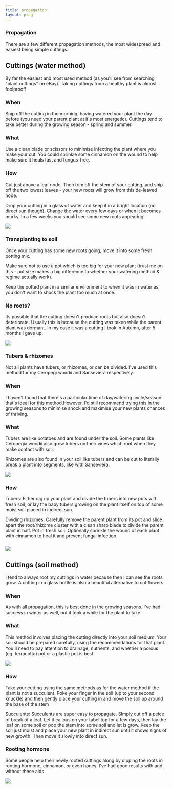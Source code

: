 ```yaml
---
title: propagation
layout: plog
---
```



<!-- Text section -->
<section>
    <article> 
        <div class="text-item">
            <h1>Propagation</h1>
            <p>There are a few different propagation methods, the most widespread and easiest being simple
                cuttings.</p>
        </div>
    </article>
</section>


<!-- Cuttings (water method) section -->
<section>
    <article>
        <div class="about">
            <div class="text-item">
                <h2>Cuttings (water method)</h2>
                <p>By far the easiest and most used method (as you'll see from searching "plant cuttings" on eBay). Taking cuttings from a healthy plant is almost foolproof!</p>
                <h3>When</h3>
                <p>Snip off the cutting in the morning, having watered your plant the day before (you need your parent plant at it's most energetic). Cuttings tend to take better during the growing season - spring and summer.</p>
                <h3>What</h3>
                <p>Use a clean blade or scissors to minimise infecting the plant where you make your cut. You could sprinkle some cinnamon on the wound to help make sure it heals fast and fungus-free.</p>
                <h3>How</h3>
                <p>Cut just above a leaf node. Then trim off the stem of your cutting, and snip off the two lowest leaves - your new roots will grow from this de-leaved node.</p>
                <p>Drop your cutting in a glass of water and keep it in a bright location (no direct sun though). Change the water every few days or when it becomes murky. In a few weeks you should see some new roots appearing!</p>
            </div>
            <img src="/plog/resources/images/HederaHelix_1.jpg">
        </div>
        <div class="about">
            <div class="text-item">
                <h3>Transplanting to soil</h3>
                <p>Once your cutting has some new roots going, move it into some fresh potting mix.</p>
                <p>Make sure not to use a pot which is too big for your new plant (trust me on this - pot size makes a big difference to whether your watering method & regime actually work).</p>
                <p>Keep the potted plant in a similar environment to when it was in water as you don't want to shock the plant too much at once.</p>
                <h3>No roots?</h3>
                <p>Its possible that the cutting doesn't produce roots but also doesn't deteriorate. Usually this is because the cutting was taken while the parent plant was dormant. In my case it was a cutting I took in Autumn, after 5 months I gave up.</p>
            </div>
            <img src="/plog/resources/images/HederaHelix_2.jpg">
        </div>
    </article>
</section>


<!-- Tubers & rhizomes method section -->

<section>
    <article>
        <div class="about">
            <div class="text-item">
                <h3>Tubers & rhizomes</h3>
                <p>Not all plants have tubers, or rhizomes, or can be divided. I've used this method for my Ceropegi woodii and Sanseviera respectively.</p>
                <h3>When</h3>
                <p>I haven't found that there's a particular time of day/watering cycle/season that's ideal for this method.However, I'd still recommend trying this in the growing seasons to minimise shock and maximise your new plants chances of thriving.</p>
                <h3>What</h3>
                <p>Tubers are like potatoes and are found under the soil. Some plants like Ceropegia woodii also grow tubers on their vines which root when they make contact with soil.</p>
                <p>Rhizomes are also found in your soil like tubers and can be cut to literally break a plant into segments, like with Sanseviera.</p>
            </div>
            <img src="/plog/resources/images/CeropegiaWoodii_3.jpg">
        </div>
        <div class="about">
            <div class="text-item">
                <h3>How</h3>
                <p>Tubers: Either dig up your plant and divide the tubers into new pots with fresh soil, or lay the baby tubers growing on the plant itself on top of some moist soil placed in indirect sun.</p>
                <p>Dividing rhizomes: Carefully remove the parent plant from its pot and slice apart the root/rhizome cluster with a clean sharp blade to divide the parent plant in half. Pot in fresh soil. Optionally sprinkle the wound of each plant with cinnamon to heal it and prevent fungal infection.</p>
                <h3></h3>
            </div>
            <img src="/plog/resources/images/CeropegiaWoodii_2.jpg">
        </div>
    </article>
</section>


<!-- Cuttings (soil method) section -->
<section>
    <article>
        <div class="about">
            <div class="text-item">
                <h2>Cuttings (soil method)</h2>
                <p>I tend to always root my cuttings in water because then I can see the roots grow. A cutting in a glass bottle is also a beautiful alternative to cut flowers.</p>
                <h3>When</h3>
                <p>As with all propagation, this is best done in the growing seasons. I've had success in winter as well, but it took a while for the plant to take.</p>
                <h3>What</h3>
                <p>This method involves placing the cutting directly into your soil medium. Your soil should be prepared carefully, using the recommendations for that plant. You'll need to pay attention to drainage, nutrients, and whether a porous (eg. terracotta) pot or a plastic pot is best.</p>
            </div>
            <img src="/plog/resources/imagesEpiphyllumAnguliger_2.jpg">
        </div>
        <div class="about">
            <div class="text-item">
                <h3>How</h3>
                <p>Take your cutting using the same methods as for the water method if the plant is not a succulent. Poke your finger in the soil (up to your second knuckle) and then gently place your cutting in and move the soil up around the base of the stem</p>
                <p>Succulents: Succulents are super easy to propagate. SImply cut off a peice of break of a leaf. Let it callous on your tabel top for a few days, then lay the leaf on some soil or pop the stem into some soil and let is grow. Keep the soil just moist and place your new plant in indirect sun until it shows signs of new growth. Then move it slowly into direct sun.</p>
                <h3>Rooting hormone</h3>
                <p>Some people help their newly rooted cuttings along by dipping the roots in rooting hormone, cinnamon, or even honey. I've had good results with and without these aids.</p>
            </div>
            <img src="/plog/resources/images/EpiphyllumAnguliger_3.jpg">
        </div>
    </article>
</section>